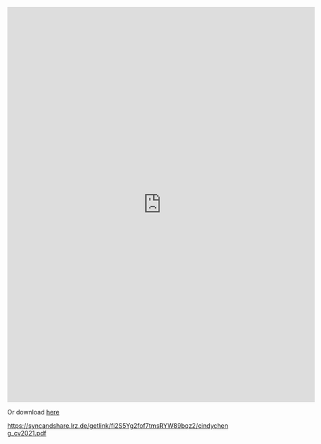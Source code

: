 
<br>


<embed src="https://syncandshare.lrz.de/getlink/fi2S5Yg2fof7tmsRYW89bqz2/cindycheng_cv2021.pdf" width="700" height="900" type="application/pdf">

Or download <a download="Cheng_Cindy_cv2021.pdf" href="https://syncandshare.lrz.de/getlink/fi2S5Yg2fof7tmsRYW89bqz2/cindycheng_cv2021.pdf">here</a>  


 https://syncandshare.lrz.de/getlink/fi2S5Yg2fof7tmsRYW89bqz2/cindycheng_cv2021.pdf
